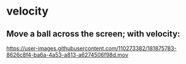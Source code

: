 # velocity

## Move a ball across the screen; with velocity:

https://user-images.githubusercontent.com/110273382/181875783-8626c8f4-ba6a-4a53-a813-a6274506f98d.mov

